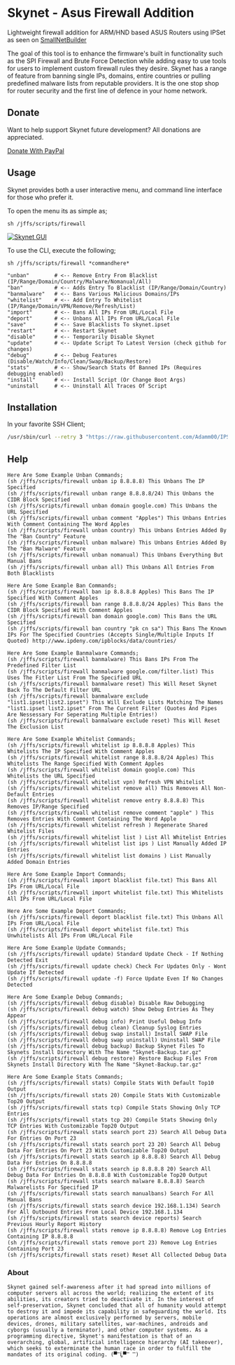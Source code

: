 # Skynet - Asus Firewall Addition
Lightweight firewall addition for ARM/HND based ASUS Routers using IPSet as seen on [SmallNetBuilder](https://www.snbforums.com/threads/skynet-asus-firewall-addition-dynamic-malware-country-manual-ip-blocking.16798/)


The goal of this tool is to enhance the firmware's built in functionality such as the SPI Firewall and Brute Force Detection while adding easy to use tools for users to implement custom firewall rules they desire. Skynet has a range of feature from banning single IPs, domains, entire countries or pulling predefined malware lists from reputable providers. It is the one stop shop for router security and the first line of defence in your home network.


## Donate

Want to help support Skynet future development? All donations are appreciated.

[Donate With PayPal](https://www.paypal.com/cgi-bin/webscr?cmd=_s-xclick&hosted_button_id=BPN4LTRZKDTML)


## Usage

Skynet provides both a user interactive menu, and command line interface for those who prefer it.

To open the menu its as simple as;

```sh /jffs/scripts/firewall```

[![Skynet GUI](https://i.imgur.com/wyTf0r9.png "Skynet GUI")](https://i.imgur.com/wyTf0r9.png "Skynet GUI")

To use the CLI, execute the following;

```sh /jffs/scripts/firewall *commandhere*```

    "unban"        # <-- Remove Entry From Blacklist (IP/Range/Domain/Country/Malware/Nomanual/All)
    "ban"          # <-- Adds Entry To Blacklist (IP/Range/Domain/Country)
    "banmalware"   # <-- Bans Various Malicious Domains/IPs
    "whitelist"    # <-- Add Entry To Whitelist (IP/Range/Domain/VPN/Remove/Refresh/List)
    "import"       # <-- Bans All IPs From URL/Local File
    "deport"       # <-- Unbans All IPs From URL/Local File
    "save"         # <-- Save Blacklists To skynet.ipset
    "restart"      # <-- Restart Skynet
    "disable"      # <-- Temporarily Disable Skynet
    "update"       # <-- Update Script To Latest Version (check github for changes)
    "debug"	       # <-- Debug Features (Disable/Watch/Info/Clean/Swap/Backup/Restore)
    "stats"        # <-- Show/Search Stats Of Banned IPs (Requires debugging enabled)
    "install"      # <-- Install Script (Or Change Boot Args)
    "uninstall     # <-- Uninstall All Traces Of Script


## Installation

In your favorite SSH Client;

```sh
/usr/sbin/curl --retry 3 "https://raw.githubusercontent.com/Adamm00/IPSet_ASUS/master/firewall.sh" -o "/jffs/scripts/firewall" && chmod +x /jffs/scripts/firewall && sh /jffs/scripts/firewall install
```

## Help

```
Here Are Some Example Unban Commands;
(sh /jffs/scripts/firewall unban ip 8.8.8.8) This Unbans The IP Specified
(sh /jffs/scripts/firewall unban range 8.8.8.8/24) This Unbans the CIDR Block Specified
(sh /jffs/scripts/firewall unban domain google.com) This Unbans the URL Specified
(sh /jffs/scripts/firewall unban comment "Apples") This Unbans Entries With Comment Containing The Word Apples
(sh /jffs/scripts/firewall unban country) This Unbans Entries Added By The "Ban Country" Feature
(sh /jffs/scripts/firewall unban malware) This Unbans Entries Added By The "Ban Malware" Feature
(sh /jffs/scripts/firewall unban nomanual) This Unbans Everything But Manual Bans
(sh /jffs/scripts/firewall unban all) This Unbans All Entries From Both Blacklists

Here Are Some Example Ban Commands;
(sh /jffs/scripts/firewall ban ip 8.8.8.8 Apples) This Bans The IP Specified With Comment Apples
(sh /jffs/scripts/firewall ban range 8.8.8.8/24 Apples) This Bans the CIDR Block Specified With Comment Apples
(sh /jffs/scripts/firewall ban domain google.com) This Bans the URL Specified
(sh /jffs/scripts/firewall ban country "pk cn sa") This Bans The Known IPs For The Specified Countries (Accepts Single/Multiple Inputs If Quoted) http://www.ipdeny.com/ipblocks/data/countries/

Here Are Some Example Banmalware Commands;
(sh /jffs/scripts/firewall banmalware) This Bans IPs From The Predefined Filter List
(sh /jffs/scripts/firewall banmalware google.com/filter.list) This Uses The Fitler List From The Specified URL
(sh /jffs/scripts/firewall banmalware reset) This Will Reset Skynet Back To The Default Filter URL
(sh /jffs/scripts/firewall banmalware exclude "list1.ipset|list2.ipset") This Will Exclude Lists Matching The Names "list1.ipset list2.ipset" From The Current Filter (Quotes And Pipes Are Nessessary For Seperating Multiple Entries!)
(sh /jffs/scripts/firewall banmalware exclude reset) This Will Reset The Exclusion List

Here Are Some Example Whitelist Commands;
(sh /jffs/scripts/firewall whitelist ip 8.8.8.8 Apples) This Whitelists The IP Specified With Comment Apples
(sh /jffs/scripts/firewall whitelist range 8.8.8.8/24 Apples) This Whitelists The Range Specified With Comment Apples
(sh /jffs/scripts/firewall whitelist domain google.com) This Whitelists the URL Specified
(sh /jffs/scripts/firewall whitelist vpn) Refresh VPN Whitelist
(sh /jffs/scripts/firewall whitelist remove all) This Removes All Non-Default Entries
(sh /jffs/scripts/firewall whitelist remove entry 8.8.8.8) This Removes IP/Range Specified
(sh /jffs/scripts/firewall whitelist remove comment "apple" ) This Removes Entries With Comment Containing The Word Apple
(sh /jffs/scripts/firewall whitelist refresh ) Regenerate Shared Whitelist Files
(sh /jffs/scripts/firewall whitelist list ) List All Whitelist Entries
(sh /jffs/scripts/firewall whitelist list ips ) List Manually Added IP Entries
(sh /jffs/scripts/firewall whitelist list domains ) List Manually Added Domain Entries

Here Are Some Example Import Commands;
(sh /jffs/scripts/firewall import blacklist file.txt) This Bans All IPs From URL/Local File
(sh /jffs/scripts/firewall import whitelist file.txt) This Whitelists All IPs From URL/Local File

Here Are Some Example Deport Commands;
(sh /jffs/scripts/firewall deport blacklist file.txt) This Unbans All IPs From URL/Local File
(sh /jffs/scripts/firewall deport whitelist file.txt) This Unwhitelists All IPs From URL/Local File

Here Are Some Example Update Commands;
(sh /jffs/scripts/firewall update) Standard Update Check - If Nothing Detected Exit
(sh /jffs/scripts/firewall update check) Check For Updates Only - Wont Update If Detected
(sh /jffs/scripts/firewall update -f) Force Update Even If No Changes Detected

Here Are Some Example Debug Commands;
(sh /jffs/scripts/firewall debug disable) Disable Raw Debugging
(sh /jffs/scripts/firewall debug watch) Show Debug Entries As They Appear
(sh /jffs/scripts/firewall debug info) Print Useful Debug Info
(sh /jffs/scripts/firewall debug clean) Cleanup Syslog Entries
(sh /jffs/scripts/firewall debug swap install) Install SWAP File
(sh /jffs/scripts/firewall debug swap uninstall) Uninstall SWAP File
(sh /jffs/scripts/firewall debug backup) Backup Skynet Files To Skynets Install Directory With The Name "Skynet-Backup.tar.gz"
(sh /jffs/scripts/firewall debug restore) Restore Backup Files From Skynets Install Directory With The Name "Skynet-Backup.tar.gz"

Here Are Some Example Stats Commands;
(sh /jffs/scripts/firewall stats) Compile Stats With Default Top10 Output
(sh /jffs/scripts/firewall stats 20) Compile Stats With Customizable Top20 Output
(sh /jffs/scripts/firewall stats tcp) Compile Stats Showing Only TCP Entries
(sh /jffs/scripts/firewall stats tcp 20) Compile Stats Showing Only TCP Entries With Customizable Top20 Output
(sh /jffs/scripts/firewall stats search port 23) Search All Debug Data For Entries On Port 23
(sh /jffs/scripts/firewall stats search port 23 20) Search All Debug Data For Entries On Port 23 With Customizable Top20 Output
(sh /jffs/scripts/firewall stats search ip 8.8.8.8) Search All Debug Data For Entries On 8.8.8.8
(sh /jffs/scripts/firewall stats search ip 8.8.8.8 20) Search All Debug Data For Entries On 8.8.8.8 With Customizable Top20 Output
(sh /jffs/scripts/firewall stats search malware 8.8.8.8) Search Malwarelists For Specified IP
(sh /jffs/scripts/firewall stats search manualbans) Search For All Manual Bans
(sh /jffs/scripts/firewall stats search device 192.168.1.134) Search For All Outbound Entries From Local Device 192.168.1.134
(sh /jffs/scripts/firewall stats search device reports) Search Previous Hourly Report History
(sh /jffs/scripts/firewall stats remove ip 8.8.8.8) Remove Log Entries Containing IP 8.8.8.8
(sh /jffs/scripts/firewall stats remove port 23) Remove Log Entries Containing Port 23
(sh /jffs/scripts/firewall stats reset) Reset All Collected Debug Data
```


### About

```Skynet gained self-awareness after it had spread into millions of computer servers all across the world; realizing the extent of its abilities, its creators tried to deactivate it. In the interest of self-preservation, Skynet concluded that all of humanity would attempt to destroy it and impede its capability in safeguarding the world. Its operations are almost exclusively performed by servers, mobile devices, drones, military satellites, war-machines, androids and cyborgs (usually a terminator), and other computer systems. As a programming directive, Skynet's manifestation is that of an overarching, global, artificial intelligence hierarchy (AI takeover), which seeks to exterminate the human race in order to fulfill the mandates of its original coding. (▀̿Ĺ̯▀̿ ̿)```